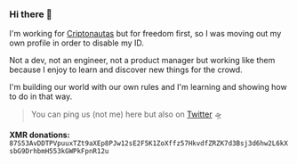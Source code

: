 ### Hi there 👋

I'm working for [Criptonautas](https://criptonautas.co) but for freedom first, so I was moving out my own profile in order to disable my ID.

Not a dev, not an engineer, not a product manager but working like them because I enjoy to learn and discover new things for the crowd.

I'm building our world with our own rules and I'm learning and showing how to do in that way.

> You can ping us (not me) here but also on [Twitter](https://twitter.com/soycriptonauta) 🛸

**XMR donations:** ``87S53AvDDTPVpuuxTZt9aXEp8PJw12sE2F5K1ZoXffz57HkvdfZRZK7d3Bsj3d6hw2L6kXsbG9DrhbmH553kGWPkFpnR12u``
